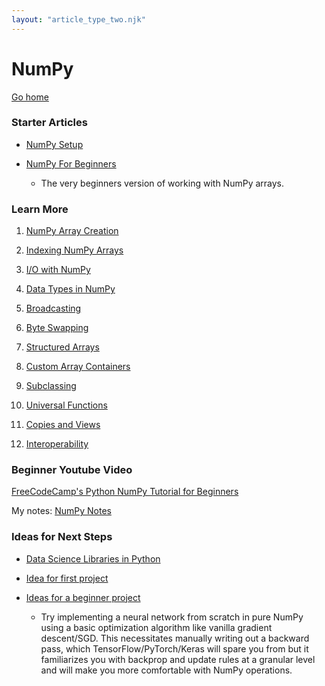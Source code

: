 ```yaml
---
layout: "article_type_two.njk"
---
```

# NumPy
[Go home](/index.html)

### Starter Articles

- [NumPy Setup](/numpy/setup)

- [NumPy For Beginners](/numpy/beginners)
    - The very beginners version of working with NumPy arrays.

### Learn More

1. [NumPy Array Creation](./1_create_array)

2. [Indexing NumPy Arrays](./2_index_ndarrays)

3. [I/O with NumPy](./3_io_numpy)

4. [Data Types in NumPy](./4_data_types)

5. [Broadcasting](./5_broadcasting)

6. [Byte Swapping](./6_byte_swapping)

7. [Structured Arrays](./7_structured_arrays)

8. [Custom Array Containers](./8_custom_array_containers)

9. [Subclassing](./9_subclassing)

10. [Universal Functions](./10_universal_functions)

11. [Copies and Views](./11_copies_views)

12. [Interoperability](./12_interoperability)

### Beginner Youtube Video

[FreeCodeCamp's Python NumPy Tutorial for Beginners](https://www.youtube.com/watch?v=QUT1VHiLmmI)

My notes: [NumPy Notes](./13_fcc)

### Ideas for Next Steps

- [Data Science Libraries in Python](./data_science_software_list)

- [Idea for first project](https://www.youtube.com/watch?v=o64FV-ez6Gw)

- [Ideas for a beginner project](https://www.reddit.com/r/Python/comments/a925bi/projects_for_numpypandas_novice/)
    - Try implementing a neural network from scratch in pure NumPy using a basic optimization algorithm like vanilla gradient descent/SGD. This necessitates manually writing out a backward pass, which TensorFlow/PyTorch/Keras will spare you from but it familiarizes you with backprop and update rules at a granular level and will make you more comfortable with NumPy operations.
